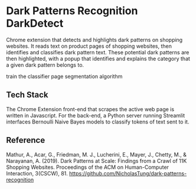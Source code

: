 # Dark Patterns Recognition DarkDetect

Chrome extension that detects and highlights dark patterns on shopping websites. It reads text on product pages of shopping websites, then identifies and classifies dark pattern text. These potential dark patterns are then highlighted, with a popup that identifies and explains the category that a given dark pattern belongs to. 

train the classifier
page segmentation algorithm

## Tech Stack
The Chrome Extension front-end that scrapes the active web page is written in Javascript. For the back-end, a Python server running Streamlit interfaces Bernoulli Naive Bayes models to classify tokens of text sent to it.

## Reference
Mathur, A., Acar, G., Friedman, M. J., Lucherini, E., Mayer, J., Chetty, M., & Narayanan, A. (2019). Dark Patterns at Scale: Findings from a Crawl of 11K Shopping Websites. Proceedings of the ACM on Human-Computer Interaction, 3(CSCW), 81.
https://github.com/NicholasTung/dark-patterns-recognition
